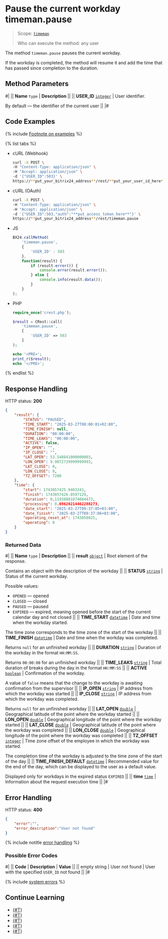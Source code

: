 # Pause the current workday timeman.pause

> Scope: [`timeman`](../../scopes/permissions.md)
>
> Who can execute the method: any user

The method `timeman.pause` pauses the current workday.

If the workday is completed, the method will resume it and add the time that has passed since completion to the duration.

## Method Parameters

#|
|| **Name**
`type` | **Description** ||
|| **USER_ID**
[`integer`](../../data-types.md) | User identifier.

By default — the identifier of the current user ||
|#

## Code Examples

{% include [Footnote on examples](../../../_includes/examples.md) %}

{% list tabs %}

- cURL (Webhook)

    ```bash
    curl -X POST \
    -H "Content-Type: application/json" \
    -H "Accept: application/json" \
    -d '{"USER_ID":503}' \
    https://**put_your_bitrix24_address**/rest/**put_your_user_id_here**/**put_your_webhook_here**/timeman.pause
    ```

- cURL (OAuth)

    ```bash
    curl -X POST \
    -H "Content-Type: application/json" \
    -H "Accept: application/json" \
    -d '{"USER_ID":503,"auth":"**put_access_token_here**"}' \
    https://**put_your_bitrix24_address**/rest/timeman.pause
    ```

- JS

    ```js
    BX24.callMethod(
        'timeman.pause',
        {
            'USER_ID' : 503
        },
        function(result) {
            if (result.error()) {
                console.error(result.error());
            } else {
                console.info(result.data());
            }
        }
    );
    ```

- PHP

    ```php
    require_once('crest.php');

    $result = CRest::call(
        'timeman.pause',
        [
            'USER_ID' => 503
        ]
    );

    echo '<PRE>';
    print_r($result);
    echo '</PRE>';
    ```

{% endlist %}

## Response Handling

HTTP status: **200**

```json
{
    "result": {
        "STATUS": "PAUSED",
        "TIME_START": "2025-03-27T08:00:01+02:00",
        "TIME_FINISH": null,
        "DURATION": "00:00:00",
        "TIME_LEAKS": "00:00:00",
        "ACTIVE": false,
        "IP_OPEN": "",
        "IP_CLOSE": "",
        "LAT_OPEN": 53.548841000000003,
        "LON_OPEN": 9.9872739999999993,
        "LAT_CLOSE": 0,
        "LON_CLOSE": 0,
        "TZ_OFFSET": 7200
    },
    "time": {
        "start": 1743057425.9403241,
        "finish": 1743057426.0597129,
        "duration": 0.11938881874084473,
        "processing": 0.08620214462280273,
        "date_start": "2025-03-27T09:37:05+03:00",
        "date_finish": "2025-03-27T09:37:06+03:00",
        "operating_reset_at": 1743058025,
        "operating": 0
    }
}
```

### Returned Data

#|
|| **Name**
`type` | **Description** ||
|| **result**
[`object`](../../data-types.md) | Root element of the response.

Contains an object with the description of the workday ||
|| **STATUS**
 [`string`](../../data-types.md) | Status of the current workday.
 
 Possible values:
- `OPENED` — opened
- `CLOSED` — closed
- `PAUSED` — paused
- `EXPIRED` — expired, meaning opened before the start of the current calendar day and not closed ||
|| **TIME_START**
[`datetime`](../../data-types.md) | Date and time when the workday started.

The time zone corresponds to the time zone of the start of the workday ||
|| **TIME_FINISH**
[`datetime`](../../data-types.md) | Date and time when the workday was completed.

Returns `null` for an unfinished workday ||
|| **DURATION**
[`string`](../../data-types.md) | Duration of the workday in the format `HH:MM:SS`.

Returns `00:00:00` for an unfinished workday ||
|| **TIME_LEAKS**
[`string`](../../data-types.md) | Total duration of breaks during the day in the format `HH:MM:SS` ||
|| **ACTIVE**
[`boolean`](../../data-types.md) | Confirmation of the workday.

A value of `false` means that the change to the workday is awaiting confirmation from the supervisor ||
|| **IP_OPEN**
[`string`](../../data-types.md) | IP address from which the workday was started ||
|| **IP_CLOSE**
[`string`](../../data-types.md) | IP address from which the workday was completed.

Returns `null` for an unfinished workday ||
|| **LAT_OPEN**
[`double`](../../data-types.md) | Geographical latitude of the point where the workday started ||
|| **LON_OPEN**
[`double`](../../data-types.md) | Geographical longitude of the point where the workday started ||
|| **LAT_CLOSE**
[`double`](../../data-types.md) | Geographical latitude of the point where the workday was completed ||
|| **LON_CLOSE**
[`double`](../../data-types.md) | Geographical longitude of the point where the workday was completed ||
|| **TZ_OFFSET**
[`integer`](../../data-types.md) | Time zone offset of the employee in which the workday was started.

The completion time of the workday is adjusted to the time zone of the start of the day ||
|| **TIME_FINISH_DEFAULT**
[`datetime`](../../data-types.md) | Recommended value for the end of the day, which can be displayed to the user as a default value.

Displayed only for workdays in the expired status `EXPIRED` ||
|| **time**
[`time`](../../data-types.md#time) | Information about the request execution time ||
|#

## Error Handling

HTTP status: **400**

```json
{
    "error":"",
    "error_description":"User not found"
}
```

{% include notitle [error handling](../../../_includes/error-info.md) %}

### Possible Error Codes

#|
|| **Code** | **Description** | **Value** ||
|| empty string | User not found | User with the specified `USER_ID` not found ||
|#

{% include [system errors](../../../_includes/system-errors.md) %}

## Continue Learning 

- [{#T}](./index.md)
- [{#T}](./timeman-open.md)
- [{#T}](./timeman-close.md)
- [{#T}](./timeman-status.md)
- [{#T}](./timeman-settings.md)